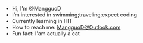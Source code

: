 - Hi, I’m @MangguoD
- I’m interested in swimming;traveling;expect coding
- Currently learning in HIT
- How to reach me: MangguoD@Outlook.com
- Fun fact: I'am actually a cat
<!---
MangguoD/MangguoD is a ✨ special ✨ repository because its `README.md` (this file) appears on your GitHub profile.
You can click the Preview link to take a look at your changes.
--->
